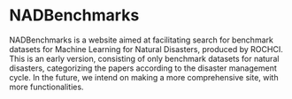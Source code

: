 # NADBenchmarks 

NADBenchmarks is a website aimed at facilitating search for benchmark datasets for Machine Learning for Natural Disasters, produced by ROCHCI. This is an early version, consisting of only benchmark datasets for natural disasters, categorizing the papers according to the disaster management cycle. In the future, we intend on making a more comprehensive site, with more functionalities. 
